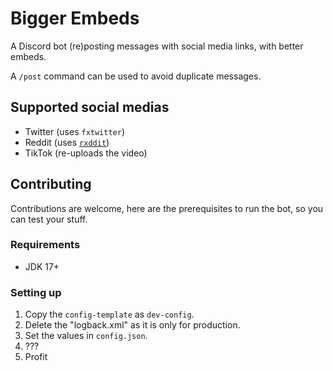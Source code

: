 # Bigger Embeds
A Discord bot (re)posting messages with social media links, with better embeds.

A `/post` command can be used to avoid duplicate messages.

## Supported social medias
* Twitter (uses `fxtwitter`)
* Reddit (uses [`rxddit`](https://github.com/MinnDevelopment/fxreddit))
* TikTok (re-uploads the video)

## Contributing
Contributions are welcome, here are the prerequisites to run the bot, so you can test your stuff.

### Requirements
* JDK 17+

### Setting up
1. Copy the `config-template` as `dev-config`.
2. Delete the "logback.xml" as it is only for production.
3. Set the values in `config.json`.
4. ???
5. Profit